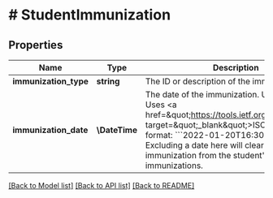 # # StudentImmunization

## Properties

Name | Type | Description | Notes
------------ | ------------- | ------------- | -------------
**immunization_type** | **string** | The ID or description of the immunization type |
**immunization_date** | **\DateTime** | The date of the immunization. Use format ...  Uses &lt;a href&#x3D;\&quot;https://tools.ietf.org/html/rfc3339\&quot; target&#x3D;\&quot;_blank\&quot;&gt;ISO-8601&lt;/a&gt; format: &#x60;&#x60;&#x60;2022-01-20T16:30:00-05:00&#x60;&#x60;&#x60;   Excluding a date here will clear the immunization from the student&#39;s immunizations. | [optional]

[[Back to Model list]](../../README.md#models) [[Back to API list]](../../README.md#endpoints) [[Back to README]](../../README.md)
